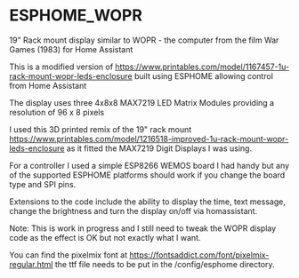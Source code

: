 # ESPHOME_WOPR
19" Rack mount display similar to WOPR - the computer from the film War Games (1983) for Home Assistant

This is a modified version of https://www.printables.com/model/1167457-1u-rack-mount-wopr-leds-enclosure built using ESPHOME allowing control from Home Assistant

The display uses three 4x8x8 MAX7219 LED Matrix Modules providing a resolution of 96 x 8 pixels
 
I used this 3D printed remix of the 19" rack mount https://www.printables.com/model/1216518-improved-1u-rack-mount-wopr-leds-enclosure as it fitted the MAX7219 Digit Displays I was using.
  
For a controller I used a simple ESP8266 WEMOS board I had handy but any of the supported ESPHOME platforms should work if you change the board type and SPI pins.

Extensions to the code include the ability to display the time, text message, change the brightness and turn the display on/off via homassistant.


 Note: This is  work in progress and I still need to tweak the WOPR display code as the effect is OK but not exactly what I want.


 You can find the pixelmix font at https://fontsaddict.com/font/pixelmix-regular.html the ttf file needs to be put in the /config/esphome directory.
